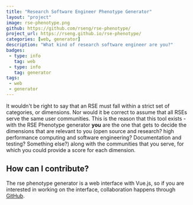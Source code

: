 ```yaml
---
title: "Research Software Engineer Phenotype Generator"
layout: "project"
image: rse-phenotype.png
github: https://github.com/rseng/rse-phenotype/
project_url: https://rseng.github.io/rse-phenotype/
categories: [web, generator]
description: "What kind of research software engineer are you?"
badges:
 - type: info
   tag: web
 - type: info
   tag: generator
tags:
 - web
 - generator
---
```


It wouldn't be right to say that an RSE must fall within a strict set of categories, or dimensions. Nor
would it be correct to assume that all RSEs serve the same user communities. This is the reason that
this tool exists - with the RSE Phenotype generator <strong>you</strong> are the one that gets
to decide the dimensions that are relevant to you (open source and research? high performance computing and software
engineering? Documentation and testing? Something else?) along with the communities that you serve, for which you
could provide a score for each dimension.

## How can I contribute?

The rse phenotype generator is a web interface with Vue.js, so if you are interested in
working on the interface, collaboration happens through [GitHub](https://github.com/rseng/rse-phenotype).
